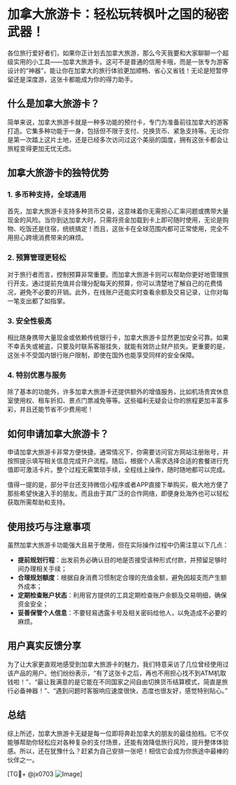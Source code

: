 # 加拿大旅游卡：轻松玩转枫叶之国的秘密武器！

各位旅行爱好者们，如果你正计划去加拿大旅游，那么今天我要和大家聊聊一个超级实用的小工具——加拿大旅游卡。这可不是普通的信用卡哦，而是一张专为游客设计的“神器”，能让你在加拿大的旅行体验更加顺畅、省心又省钱！无论是短暂停留还是深度游，这张卡都能成为你的得力助手。

## 什么是加拿大旅游卡？

简单来说，加拿大旅游卡就是一种多功能的预付卡，专门为准备前往加拿大的游客打造。它集多种功能于一身，包括但不限于支付、兑换货币、紧急支持等。无论你是第一次踏上这片土地，还是已经多次访问过这个美丽的国度，拥有这张卡都会让旅程变得更加无忧无虑。

## 加拿大旅游卡的独特优势

### 1. 多币种支持，全球通用
首先，加拿大旅游卡支持多种货币交易，这意味着你无需担心汇率问题或携带大量现金的风险。当你到达加拿大时，只需将资金加载到卡上即可随时使用，无论是购物、吃饭还是住宿，统统搞定！而且，这张卡在全球范围内都可正常使用，完全不用担心跨境消费带来的麻烦。

### 2. 预算管理更轻松
对于旅行者而言，控制预算非常重要。而加拿大旅游卡则可以帮助你更好地管理旅行开支。通过提前充值并合理分配每天的预算，你可以清楚地了解自己的花费情况，避免不必要的开销。此外，在线账户还能实时查看余额及交易记录，让你对每一笔支出都了如指掌。

### 3. 安全性极高
相比随身携带大量现金或依赖传统银行卡，加拿大旅游卡显然更加安全可靠。如果不幸丢失或被盗，只要及时联系客服挂失，就能有效防止财产损失。更重要的是，这张卡不受国内银行账户限制，即使在国外也能享受同样的安全保障。

### 4. 特别优惠与服务
除了基本的功能外，许多加拿大旅游卡还提供额外的增值服务，比如机场贵宾休息室使用权、租车折扣、景点门票减免等等。这些福利无疑会让你的旅程更加丰富多彩，并且还能节省不少费用呢！

## 如何申请加拿大旅游卡？

申请加拿大旅游卡非常方便快捷。通常情况下，你需要访问官方网站注册账号，并按照提示填写相关信息完成开户流程。随后，根据个人需求选择合适的套餐进行充值即可激活卡片。整个过程无需繁琐手续，全程线上操作，随时随地都可以完成。

值得一提的是，部分平台还支持微信小程序或者APP直接下单购买，极大地方便了那些希望快速入手的朋友。而且由于其广泛的合作网络，即便身处海外也可以轻松获取所需帮助和支持。

## 使用技巧与注意事项

虽然加拿大旅游卡功能强大且易于使用，但在实际操作过程中仍需注意以下几点：

- **提前规划行程**：出发前务必确认目的地是否接受该种形式付款，并预留足够时间办理相关手续；
- **合理规划额度**：根据自身消费习惯制定合理的充值金额，避免因超支而产生额外成本；
- **定期检查账户状态**：利用官方提供的工具定期检查账户余额及交易明细，确保资金安全；
- **妥善保管个人信息**：不要轻易透露卡号及相关密码给他人，以免造成不必要的麻烦。

## 用户真实反馈分享

为了让大家更直观地感受到加拿大旅游卡的魅力，我们特意采访了几位曾经使用过该产品的用户。他们纷纷表示，“有了这张卡之后，再也不用担心找不到ATM机取钱啦！”、“最让我满意的是它能在不同国家之间自由切换货币结算模式，简直是旅行必备神器！”、“遇到问题时客服响应速度很快，态度也很友好，感觉特别贴心。”

## 总结

综上所述，加拿大旅游卡无疑是每一位即将奔赴加拿大的朋友的最佳拍档。它不仅能够帮助你轻松应对各种复杂的支付场景，还能有效降低旅行风险，提升整体体验感。所以，还在犹豫什么？赶紧为自己安排一张吧！相信它会成为你旅途中最棒的伙伴之一。

[TG💪+ @jx0703 ![Image](https://github.com/user-attachments/assets/dbca1d08-cadb-493c-b0ec-ad6f7a83f270)]